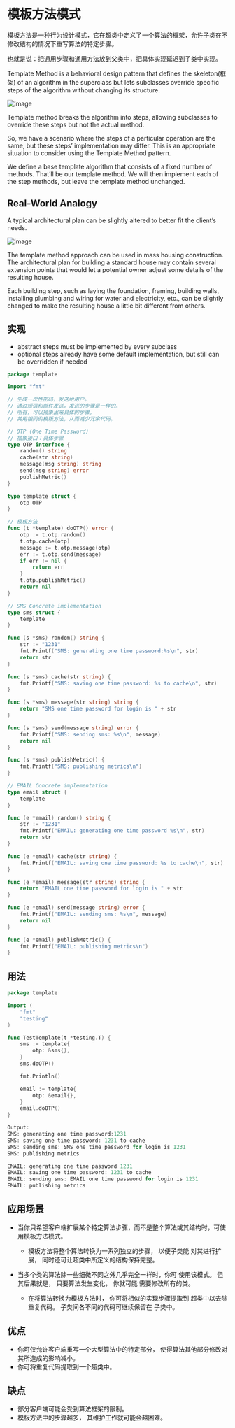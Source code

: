 # 模板方法模式

模板方法是一种行为设计模式，它在超类中定义了一个算法的框架，允许子类在不修改结构的情况下重写算法的特定步骤。

也就是说：把通用步骤和通用方法放到父类中，把具体实现延迟到子类中实现。

Template Method is a behavioral design pattern that defines the skeleton(框架) of an algorithm in the superclass but lets
subclasses override specific steps of the algorithm without changing its structure.

![image](https://user-images.githubusercontent.com/65383410/165442902-28625ab1-c6e0-4639-8233-b3e82288947e.png)

Template method breaks the algorithm into steps, allowing subclasses to override these steps but not the actual method.

So, we have a scenario where the steps of a particular operation are the same, but these steps’ implementation may
differ. This is an appropriate situation to consider using the Template Method pattern.

We define a base template algorithm that consists of a fixed number of methods. That’ll be our template method. We will
then implement each of the step methods, but leave the template method unchanged.

## Real-World Analogy
A typical architectural plan can be slightly altered to better fit the client’s needs.

![image](https://user-images.githubusercontent.com/65383410/165469665-91ef19fa-d80c-43e3-b190-bfed4c7f4579.png)

The template method approach can be used in mass housing construction. The architectural plan for building a standard house may contain several extension points that would let a potential owner adjust some details of the resulting house.

Each building step, such as laying the foundation, framing, building walls, installing plumbing and wiring for water and electricity, etc., can be slightly changed to make the resulting house a little bit different from others.

## 实现
- abstract steps must be implemented by every subclass
- optional steps already have some default implementation, but still can be overridden if needed

```go
package template

import "fmt"

// 生成一次性密码，发送给用户。
// 通过短信和邮件发送，发送的步骤是一样的。
// 所有，可以抽象出来具体的步骤。
// 共用相同的模版方法，从而减少冗余代码。

// OTP (One Time Password)
// 抽象接口：具体步骤
type OTP interface {
	random() string
	cache(str string)
	message(msg string) string
	send(msg string) error
	publishMetric()
}

type template struct {
	otp OTP
}

// 模板方法
func (t *template) doOTP() error {
	otp := t.otp.random()
	t.otp.cache(otp)
	message := t.otp.message(otp)
	err := t.otp.send(message)
	if err != nil {
		return err
	}
	t.otp.publishMetric()
	return nil
}

// SMS Concrete implementation
type sms struct {
	template
}

func (s *sms) random() string {
	str := "1231"
	fmt.Printf("SMS: generating one time password:%s\n", str)
	return str
}

func (s *sms) cache(str string) {
	fmt.Printf("SMS: saving one time password: %s to cache\n", str)
}

func (s *sms) message(str string) string {
	return "SMS one time password for login is " + str
}

func (s *sms) send(message string) error {
	fmt.Printf("SMS: sending sms: %s\n", message)
	return nil
}

func (s *sms) publishMetric() {
	fmt.Printf("SMS: publishing metrics\n")
}

// EMAIL Concrete implementation
type email struct {
	template
}

func (e *email) random() string {
	str := "1231"
	fmt.Printf("EMAIL: generating one time password %s\n", str)
	return str
}

func (e *email) cache(str string) {
	fmt.Printf("EMAIL: saving one time password: %s to cache\n", str)
}

func (e *email) message(str string) string {
	return "EMAIL one time password for login is " + str
}

func (e *email) send(message string) error {
	fmt.Printf("EMAIL: sending sms: %s\n", message)
	return nil
}

func (e *email) publishMetric() {
	fmt.Printf("EMAIL: publishing metrics\n")
}

```

## 用法

```go
package template

import (
	"fmt"
	"testing"
)

func TestTemplate(t *testing.T) {
	sms := template{
		otp: &sms{},
	}
	sms.doOTP()

	fmt.Println()

	email := template{
		otp: &email{},
	}
	email.doOTP()
}

Output:
SMS: generating one time password:1231
SMS: saving one time password: 1231 to cache
SMS: sending sms: SMS one time password for login is 1231
SMS: publishing metrics

EMAIL: generating one time password 1231
EMAIL: saving one time password: 1231 to cache
EMAIL: sending sms: EMAIL one time password for login is 1231
EMAIL: publishing metrics

```

## 应用场景

- 当你只希望客户端扩展某个特定算法步骤，而不是整个算法或其结构时，可使用模板方法模式。
    - 模板方法将整个算法转换为一系列独立的步骤， 以便子类能 对其进行扩展， 同时还可让超类中所定义的结构保持完整。

- 当多个类的算法除一些细微不同之外几乎完全一样时，你可 使用该模式。 但其后果就是， 只要算法发生变化， 你就可能 需要修改所有的类。
    - 在将算法转换为模板方法时， 你可将相似的实现步骤提取到 超类中以去除重复代码。 子类间各不同的代码可继续保留在 子类中。

## 优点

- 你可仅允许客户端重写一个大型算法中的特定部分， 使得算法其他部分修改对其所造成的影响减小。
- 你可将重复代码提取到一个超类中。

## 缺点

- 部分客户端可能会受到算法框架的限制。
- 模板方法中的步骤越多， 其维护工作就可能会越困难。
